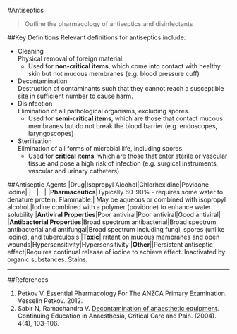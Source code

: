 #Antiseptics

> Outline the pharmacology of antiseptics and disinfectants

##Key Definitions
Relevant definitions for antiseptics include:
* Cleaning  
Physical removal of foreign material.
    * Used for **non-critical items**, which come into contact with healthy skin but not mucous membranes (e.g. blood pressure cuff)
* Decontamination  
Destruction of contaminants such that they cannot reach a susceptible site in sufficient number to cause harm.
* Disinfection  
Elimination of all pathological organisms, excluding spores.
    * Used for **semi-critical items**, which are those that contact mucous membranes but do not break the blood barrier (e.g. endoscopes, laryngoscopes)
* Sterilisation  
Elimination of all forms of microbial life, including spores.
    * Used for **critical items**, which are those that enter sterile or vascular tissue and pose a high risk of infection (e.g. surgical instruments, vascular and urinary catheters)

##Antiseptic Agents
|Drug|Isopropyl Alcohol|Chlorhexidine|Povidone iodine|
|--|--|
|**Pharmaceutics**|Typically 60-90% - requires some water to denature protein. Flammable.| May be aqueous or combined with isopropyl alcohol.|Iodine combined with a polymer (povidone) to enhance water solubility
|**Antiviral Properties**|Poor antiviral|Poor antiviral|Good antiviral|
|**Antibacterial Properties**|Broad spectrum antibacterial|Broad spectrum antibacterial and antifungal|Broad spectrum including fungi, spores (unlike iodine), and tuberculosis
|**Toxic**|Irritant on mucous membranes and open wounds|Hypersensitivity|Hypersensitivity
|**Other**||Persistent antiseptic effect|Requires continual release of iodine to achieve effect. Inactivated by organic substances. Stains.

---

##References
1. Petkov V. Essential Pharmacology For The ANZCA Primary Examination. Vesselin Petkov. 2012.
2. Sabir N, Ramachandra V. [Decontamination of anaesthetic equipment](ceaccp.oxfordjournals.org/content/4/4/103.full.pdf). Continuing Education in Anaesthesia, Critical Care and Pain. (2004). 4(4), 103–106. 